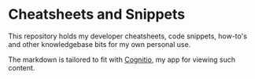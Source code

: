 # Cheatsheets and Snippets

This repository holds my developer cheatsheets, code snippets, how-to's and other knowledgebase bits for my own personal use.

The markdown is tailored to fit with [Cognitio](https://github.com/eaardal/cognito), my app for viewing such content.
